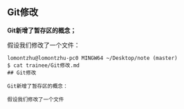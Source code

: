 ## Git修改

**Git新增了暂存区的概念；**

假设我们修改了一个文件：

```text
lomontzhu@lomontzhu-pc0 MINGW64 ~/Desktop/note (master)
$ cat trainee/Git修改.md
## Git修改

Git新增了暂存区的概念：

假设我们修改了一个文件
```


